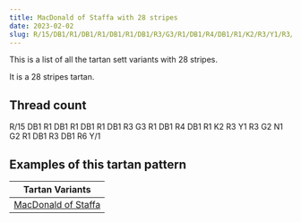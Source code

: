 ```yaml
---
title: MacDonald of Staffa with 28 stripes
date: 2023-02-02
slug: R/15/DB1/R1/DB1/R1/DB1/R1/DB1/R3/G3/R1/DB1/R4/DB1/R1/K2/R3/Y1/R3/G2/N1/G2/R1/DB1/R3/DB1/R6/Y/1
---
```

This is a list of all the tartan sett variants with 28 stripes.

It is a 28 stripes tartan.


## Thread count
R/15 DB1 R1 DB1 R1 DB1 R1 DB1 R3 G3 R1 DB1 R4 DB1 R1 K2 R3 Y1 R3 G2 N1 G2 R1 DB1 R3 DB1 R6 Y/1

## Examples of this tartan pattern

| Tartan Variants |
|---------------|
| [MacDonald of Staffa](/variants/r/15/db1/r1/db1/r1/db1/r1/db1/r3/g3/r1/db1/r4/db1/r1/k2/r3/y1/r3/g2/n1/g2/r1/db1/r3/db1/r6/y/1-db00004c-g004c00-k000000-nd0d0d0-rc80000-yffc800)||
